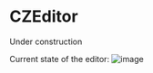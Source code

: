 # CZEditor
Under construction

Current state of the editor:
![image](https://github.com/CZEditor/CZEditor/assets/60782515/25ab508c-da0c-4a28-b7ce-063c1cc47af7)
